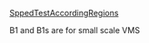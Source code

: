 [SppedTestAccordingRegions](azuresppedtest.azurewebsites.net)

B1 and B1s are for small scale VMS


